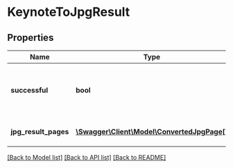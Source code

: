 # KeynoteToJpgResult

## Properties
Name | Type | Description | Notes
------------ | ------------- | ------------- | -------------
**successful** | **bool** | True if the operation was successful, false otherwise | [optional] 
**jpg_result_pages** | [**\Swagger\Client\Model\ConvertedJpgPage[]**](ConvertedJpgPage.md) | Array of converted pages | [optional] 

[[Back to Model list]](../README.md#documentation-for-models) [[Back to API list]](../README.md#documentation-for-api-endpoints) [[Back to README]](../README.md)


